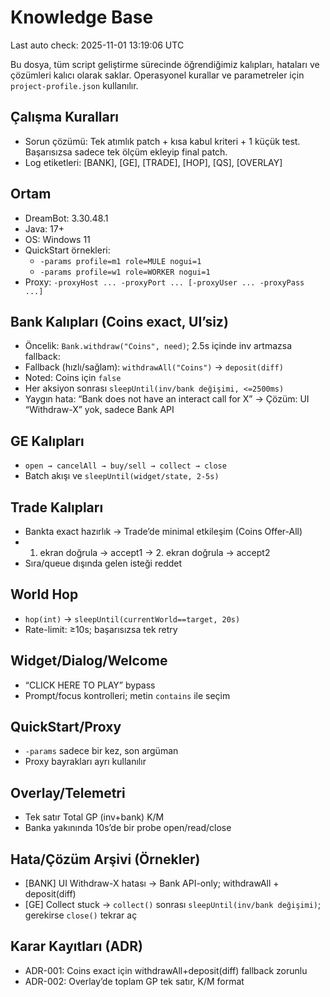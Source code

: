# Knowledge Base
<!-- AUTO-UPDATE-TIMESTAMP --> Last auto check: 2025-11-01 13:19:06 UTC

Bu dosya, tüm script geliştirme sürecinde öğrendiğimiz kalıpları, hataları ve çözümleri kalıcı olarak saklar. Operasyonel kurallar ve parametreler için `project-profile.json` kullanılır.

## Çalışma Kuralları
- Sorun çözümü: Tek atımlık patch + kısa kabul kriteri + 1 küçük test. Başarısızsa sadece tek ölçüm ekleyip final patch.
- Log etiketleri: [BANK], [GE], [TRADE], [HOP], [QS], [OVERLAY]

## Ortam
- DreamBot: 3.30.48.1
- Java: 17+
- OS: Windows 11
- QuickStart örnekleri:
  - `-params profile=m1 role=MULE nogui=1`
  - `-params profile=w1 role=WORKER nogui=1`
- Proxy: `-proxyHost ... -proxyPort ... [-proxyUser ... -proxyPass ...]`

## Bank Kalıpları (Coins exact, UI’siz)
- Öncelik: `Bank.withdraw("Coins", need)`; 2.5s içinde inv artmazsa fallback:
- Fallback (hızlı/sağlam): `withdrawAll("Coins")` → `deposit(diff)`
- Noted: Coins için `false`
- Her aksiyon sonrası `sleepUntil(inv/bank değişimi, <=2500ms)`
- Yaygın hata: “Bank does not have an interact call for X” → Çözüm: UI “Withdraw-X” yok, sadece Bank API

## GE Kalıpları
- `open → cancelAll → buy/sell → collect → close`
- Batch akışı ve `sleepUntil(widget/state, 2-5s)`

## Trade Kalıpları
- Bankta exact hazırlık → Trade’de minimal etkileşim (Coins Offer-All)
- 1. ekran doğrula → accept1 → 2. ekran doğrula → accept2
- Sıra/queue dışında gelen isteği reddet

## World Hop
- `hop(int)` → `sleepUntil(currentWorld==target, 20s)`
- Rate-limit: ≥10s; başarısızsa tek retry

## Widget/Dialog/Welcome
- “CLICK HERE TO PLAY” bypass
- Prompt/focus kontrolleri; metin `contains` ile seçim

## QuickStart/Proxy
- `-params` sadece bir kez, son argüman
- Proxy bayrakları ayrı kullanılır

## Overlay/Telemetri
- Tek satır Total GP (inv+bank) K/M
- Banka yakınında 10s’de bir probe open/read/close

## Hata/Çözüm Arşivi (Örnekler)
- [BANK] UI Withdraw-X hatası → Bank API-only; withdrawAll + deposit(diff)
- [GE] Collect stuck → `collect()` sonrası `sleepUntil(inv/bank değişimi)`; gerekirse `close()` tekrar aç

## Karar Kayıtları (ADR)
- ADR-001: Coins exact için withdrawAll+deposit(diff) fallback zorunlu
- ADR-002: Overlay’de toplam GP tek satır, K/M format
